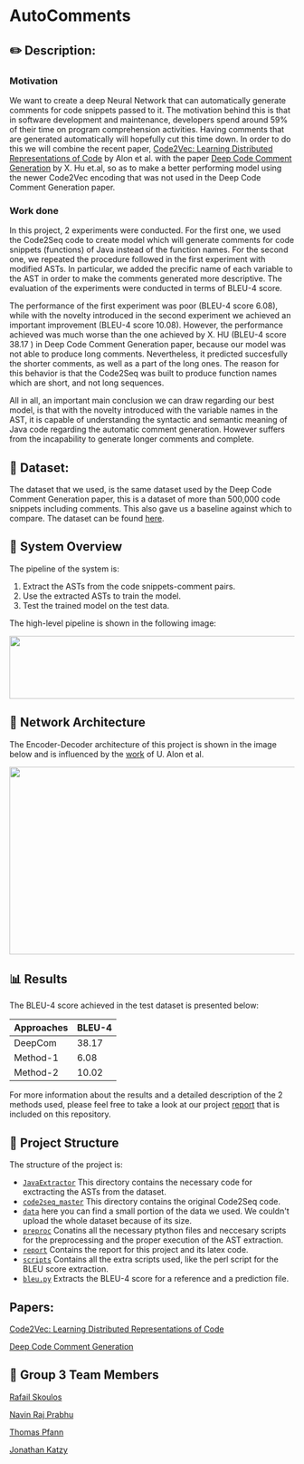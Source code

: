# AutoComments

## :pencil2: Description: 
### Motivation
We want to create a deep Neural Network that can automatically generate comments for code snippets passed to it.
The motivation behind this is that in software development and maintenance, developers spend around 59% of their time on program comprehension activities. Having comments that are generated automatically will hopefully cut this time down.
In order to do this we will combine the recent paper,
[Code2Vec: Learning Distributed Representations of Code](https://openreview.net/pdf?id=H1gKYo09tX) by Alon et al. with the paper [Deep Code Comment Generation](https://ink.library.smu.edu.sg/cgi/viewcontent.cgi?article=5295&context=sis_research) by X. Hu et.al, so as to make a better performing model using the newer Code2Vec encoding that was not used in the Deep Code Comment Generation paper.

### Work done
In this project, 2 experiments were conducted. For the first one, we used the Code2Seq code to create model which will generate comments for code snippets (functions) of Java instead of the function names. For the second one, we repeated the procedure followed in the first experiment with modified ASTs. In particular, we added the precific name of each variable to the AST in order to make the comments generated more descriptive. The evaluation of the experiments were conducted in terms of BLEU-4 score.

The performance of the first experiment was poor (BLEU-4 score  6.08), while with the novelty introduced in the second experiment we achieved an important improvement (BLEU-4 score 10.08).  However, the performance achieved was much worse than the one achieved by X. HU (BLEU-4 score 38.17 ) in Deep Code Comment Generation paper, because our model was not able to produce long comments. Nevertheless, it predicted succesfully the shorter comments, as well as a part of the long ones. The reason for this behavior is that the Code2Seq was built to produce function names which are short, and not long sequences.

All in all, an important main conclusion we can draw regarding our best model, is that with the novelty introduced with the variable names in the AST, it is capable of understanding the syntactic and semantic meaning of Java code regarding the automatic comment generation. However suffers from the incapability to generate longer comments and complete.

## :page_facing_up: Dataset: 

The dataset that we used, is the same dataset used by the Deep Code Comment Generation paper, this is a dataset of more than 500,000 code snippets including comments.
This also gave us a baseline against which to compare.
The dataset can be found [here](https://github.com/xing-hu/DeepCom).

## :scroll: System Overview 
The pipeline of the system is:
1. Extract the ASTs from the code snippets-comment pairs.
2. Use the extracted ASTs to train the model.
3. Test the trained model on the test data.

The high-level pipeline is shown in the following image:
<p align="center">
  <img src="https://github.com/LRNavin/AutoComments/blob/master/images/pipeline.png" height="111" width="600">
</p>

## :triangular_ruler: Network Architecture 
The Encoder-Decoder architecture of this project is shown in the image below and is influenced by the [work](https://openreview.net/pdf?id=H1gKYo09tX) of U. Alon et al. 

<p align="center">
  <img src="https://github.com/LRNavin/AutoComments/blob/master/images/network_architecture.png" height="331" width="850">
</p>

## :bar_chart: Results

The BLEU-4 score achieved in the test dataset is presented below:

| Approaches    |     BLEU-4     |
| -------       | -------------- |
| DeepCom       | 38.17          |
| Method-1      | 6.08           |
| Method-2      | 10.02          |


For more information about the results and a detailed description of the 2 methods used, please feel free to take a look at our project [report](https://github.com/LRNavin/AutoComments/tree/master/report/ML4SE_group_3_report.pdf) that is included on this repository.


## :office: Project Structure 
The structure of the project is:

*   [`JavaExtractor`](https://github.com/LRNavin/AutoComments/tree/master/data/JavaExtractor) This directory contains the necessary code for exctracting the ASTs from the dataset.
*   [`code2seq_master`](https://github.com/LRNavin/AutoComments/tree/master/code2seq_master) This directory contains the original Code2Seq code.
* [`data`](https://github.com/LRNavin/AutoComments/tree/master/data) here you can find a small portion of the data we used. We couldn't upload the whole dataset because of its size.
*   [`preproc`](https://github.com/LRNavin/AutoComments/tree/master/preproc) Conatins all the necessary ptython files and neccesary scripts for the preprocessing and the proper execution of the AST extraction.
*   [`report`](https://github.com/LRNavin/AutoComments/tree/master/report) Contains the report for this project and its latex code.
*   [`scripts`](https://github.com/LRNavin/AutoComments/tree/master/scripts) Contains all the extra scripts used, like the perl script for the BLEU score extraction.
*   [`bleu.py`](https://github.com/LRNavin/AutoComments/tree/master/bleu.py) Extracts the BLEU-4 score for a reference and a prediction file.

## Papers:

[Code2Vec: Learning Distributed Representations of Code](https://openreview.net/pdf?id=H1gKYo09tX)

[Deep Code Comment Generation](https://ink.library.smu.edu.sg/cgi/viewcontent.cgi?article=5295&context=sis_research) 

## :busts_in_silhouette: Group 3 Team Members 

[Rafail Skoulos](https://github.com/RafailSkoulos17)

[Navin Raj Prabhu](https://github.com/LRNavin)

[Thomas Pfann](https://github.com/ThomasPf)

[Jonathan Katzy](https://github.com/jkatzy)


